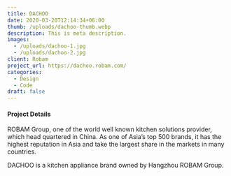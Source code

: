 ```yaml
---
title: DACHOO
date: 2020-03-20T12:14:34+06:00
thumb: /uploads/dachoo-thumb.webp
description: This is meta description.
images:
  - /uploads/dachoo-1.jpg
  - /uploads/dachoo-2.jpg
client: Robam
project_url: https://dachoo.robam.com/
categories:
  - Design
  - Code
draft: false
---
```


#### Project Details

ROBAM Group, one of the world well known kitchen solutions provider, which head quartered in China. As one of Asia’s top 500 brands, it has the highest reputation in Asia and take the largest share in the markets in many countries.

DACHOO is a kitchen appliance brand owned by Hangzhou ROBAM Group.